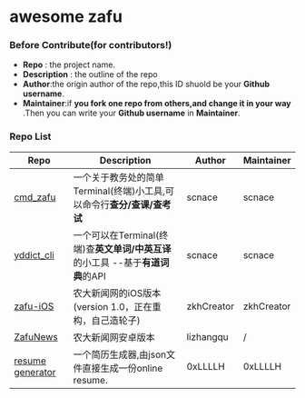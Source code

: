 # awesome zafu

### Before Contribute(for contributors!)

* **Repo** : the project name.
* **Description** : the outline of the repo
* **Author**:the origin author of the repo,this ID shuold be your **Github username**.
* **Maintainer**:if **you fork one repo from others,and change it in your way** .Then you can write your **Github username** in **Maintainer**.

### Repo List

| Repo                                     | Description                              | Author     | Maintainer |
| ---------------------------------------- | ---------------------------------------- | ---------- | ---------- |
| [cmd_zafu](https://github.com/scbizu/cmd_zafu/releases) | 一个关于教务处的简单Terminal(终端)小工具,可以命令行**查分/查课/查考试** | scnace     | scnace     |
| [yddict_cli](https://github.com/scbizu/dict_cli/releases) | 一个可以在Terminal(终端)查**英文单词/中英互译**的小工具 --基于**有道词典**的API | scnace     | scnace     |
| [zafu-iOS](https://github.com/zkh90644/ZafuNews_iOS) | 农大新闻网的iOS版本(version 1.0，正在重构，自己造轮子)      | zkhCreator | zkhCreator |
|[ZafuNews](https://github.com/lizhangqu/ZafuNews)                               |农大新闻网安卓版本                                          | lizhangqu           |      / |
|[resume generator](https://github.com/0xLLLLH/resume-generator)|一个简历生成器,由json文件直接生成一份online resume.|0xLLLLH|0xLLLLH|
